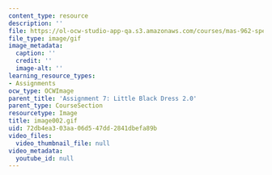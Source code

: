 ```yaml
---
content_type: resource
description: ''
file: https://ol-ocw-studio-app-qa.s3.amazonaws.com/courses/mas-962-special-topics-new-textiles-spring-2010/72db4ea303aa06d547dd2841dbefa89b_image002.gif
file_type: image/gif
image_metadata:
  caption: ''
  credit: ''
  image-alt: ''
learning_resource_types:
- Assignments
ocw_type: OCWImage
parent_title: 'Assignment 7: Little Black Dress 2.0'
parent_type: CourseSection
resourcetype: Image
title: image002.gif
uid: 72db4ea3-03aa-06d5-47dd-2841dbefa89b
video_files:
  video_thumbnail_file: null
video_metadata:
  youtube_id: null
---
```

